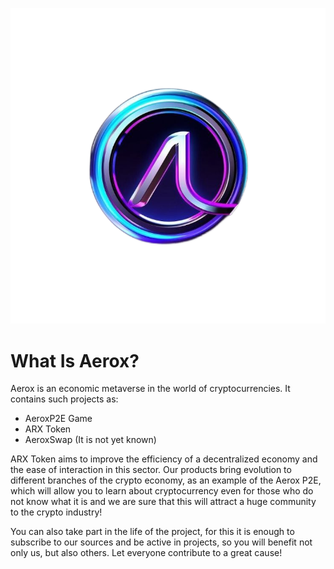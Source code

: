 ![Logotype](./docs/wall.png)
# What Is Aerox?
Aerox is an economic metaverse in the world of cryptocurrencies. It contains such projects as:

 * AeroxP2E Game
 * ARX Token
 * AeroxSwap (It is not yet known)

ARX Token aims to improve the efficiency of a decentralized economy and the ease of interaction in this sector. 
Our products bring evolution to different branches of the crypto economy, as an example of the Aerox P2E, which will allow you to learn about cryptocurrency even for those who do not know what it is and we are sure that this will attract a huge community to the crypto industry!

You can also take part in the life of the project, for this it is enough to subscribe to our sources and be active in projects, so you will benefit not only us, but also others. Let everyone contribute to a great cause!
